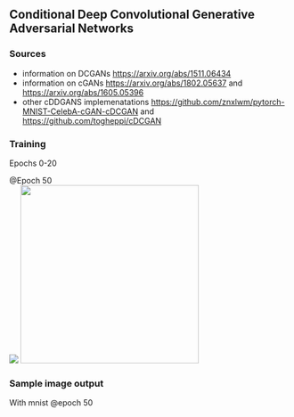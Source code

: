 ## Conditional Deep Convolutional Generative Adversarial Networks
### Sources
* information on DCGANs https://arxiv.org/abs/1511.06434 <br/>
* information on cGANs https://arxiv.org/abs/1802.05637 and https://arxiv.org/abs/1605.05396 <br/>
* other cDDGANS implemenatations https://github.com/znxlwm/pytorch-MNIST-CelebA-cGAN-cDCGAN and https://github.com/togheppi/cDCGAN 
### Training 
Epochs 0-20 <p>               </p> @Epoch 50 <br/>
<img src="https://github.com/DanielLongo/cGANs/blob/master/generated_images/0-20.gif"/>
<img height=320 width=320 src="https://github.com/DanielLongo/cGANs/blob/master/generated_images/test-49-23400.png"/>
### Sample image output
With mnist
@epoch 50 <br/>
